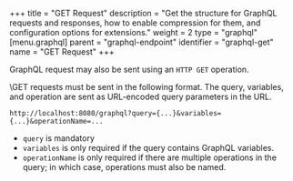 +++
title = "GET Request"
description = "Get the structure for GraphQL requests and responses, how to enable compression for them, and configuration options for extensions."
weight = 2
type = "graphql"
[menu.graphql]
    parent = "graphql-endpoint"
    identifier = "graphql-get"
    name = "GET Request"
+++

<div class="api">

GraphQL request may also be sent using an ``HTTP GET`` operation.

\GET requests must be sent in the following format. The query, variables, and operation are sent as URL-encoded query parameters in the URL.

```
http://localhost:8080/graphql?query={...}&variables={...}&operationName=...
```

- `query` is mandatory
- `variables` is only required if the query contains GraphQL variables.
- `operationName` is only required if there are multiple operations in the query; in which case, operations must also be named.

</div>




